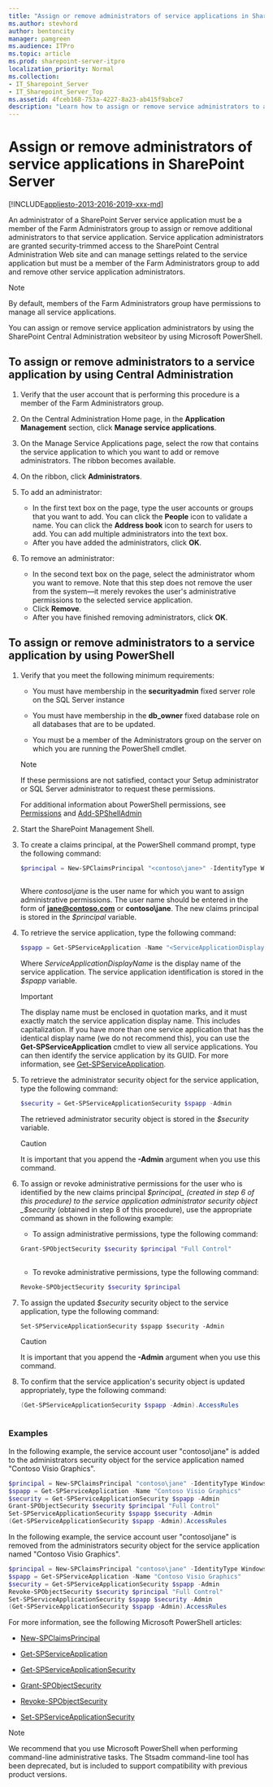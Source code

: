 ```yaml
---
title: "Assign or remove administrators of service applications in SharePoint Server"
ms.author: stevhord
author: bentoncity
manager: pamgreen
ms.audience: ITPro
ms.topic: article
ms.prod: sharepoint-server-itpro
localization_priority: Normal
ms.collection:
- IT_Sharepoint_Server
- IT_Sharepoint_Server_Top
ms.assetid: 4fceb168-753a-4227-8a23-ab415f9abce7
description: "Learn how to assign or remove service administrators to a service application in SharePoint Server."
---
```


# Assign or remove administrators of service applications in SharePoint Server

[!INCLUDE[appliesto-2013-2016-2019-xxx-md](../includes/appliesto-2013-2016-2019-xxx-md.md)] 
  
An administrator of a SharePoint Server service application must be a member of the Farm Administrators group to assign or remove additional administrators to that service application. Service application administrators are granted security-trimmed access to the SharePoint Central Administration Web site and can manage settings related to the service application but must be a member of the Farm Administrators group to add and remove other service application administrators.
  
> [!NOTE]
> By default, members of the Farm Administrators group have permissions to manage all service applications. 
  
You can assign or remove service application administrators by using the SharePoint Central Administration websiteor by using Microsoft PowerShell.
  
## To assign or remove administrators to a service application by using Central Administration

1. Verify that the user account that is performing this procedure is a member of the Farm Administrators group.
    
2. On the Central Administration Home page, in the **Application Management** section, click **Manage service applications**.
    
3. On the Manage Service Applications page, select the row that contains the service application to which you want to add or remove administrators. The ribbon becomes available.
    
4. On the ribbon, click **Administrators**.
    
5. To add an administrator:
    
   - In the first text box on the page, type the user accounts or groups that you want to add. You can click the **People** icon to validate a name. You can click the **Address book** icon to search for users to add. You can add multiple administrators into the text box.
   - After you have added the administrators, click **OK**.
    
6. To remove an administrator:
    
   - In the second text box on the page, select the administrator whom you want to remove. Note that this step does not remove the user from the system—it merely revokes the user's administrative permissions to the selected service application.
   - Click **Remove**.
   - After you have finished removing administrators, click **OK**.
    
## To assign or remove administrators to a service application by using PowerShell

1. Verify that you meet the following minimum requirements:
    
   - You must have membership in the **securityadmin** fixed server role on the SQL Server instance 
    
   - You must have membership in the **db_owner** fixed database role on all databases that are to be updated. 
    
   - You must be a member of the Administrators group on the server on which you are running the PowerShell cmdlet.
    
   > [!NOTE]
   > If these permissions are not satisfied, contact your Setup administrator or SQL Server administrator to request these permissions. 
  
   For additional information about PowerShell permissions, see [Permissions](/powershell/module/sharepoint-server/?view=sharepoint-ps#section3) and [Add-SPShellAdmin](/powershell/module/sharepoint-server/Add-SPShellAdmin?view=sharepoint-ps)
    
2. Start the SharePoint Management Shell.
    
3. To create a claims principal, at the PowerShell command prompt, type the following command:
    
   ```powershell
   $principal = New-SPClaimsPrincipal "<contoso\jane>" -IdentityType WindowsSamAccountName
  
   ```


   Where  _contoso\jane_ is the user name for which you want to assign administrative permissions. The user name should be entered in the form of **jane@contoso.com** or **contoso\jane**. The new claims principal is stored in the  _$principal_ variable. 
    
4. To retrieve the service application, type the following command:
    
   ```powershell
   $spapp = Get-SPServiceApplication -Name "<ServiceApplicationDisplayName>"
   ```


   Where  _ServiceApplicationDisplayName_ is the display name of the service application. The service application identification is stored in the  _$spapp_ variable. 
    
   > [!IMPORTANT]
   > The display name must be enclosed in quotation marks, and it must exactly match the service application display name. This includes capitalization. If you have more than one service application that has the identical display name (we do not recommend this), you can use the **Get-SPServiceApplication** cmdlet to view all service applications. You can then identify the service application by its GUID. For more information, see [Get-SPServiceApplication](/powershell/module/sharepoint-server/Get-SPServiceApplication?view=sharepoint-ps). 
  
5. To retrieve the administrator security object for the service application, type the following command:
    
   ```powershell
   $security = Get-SPServiceApplicationSecurity $spapp -Admin
   ```

   The retrieved administrator security object is stored in the  _$security_ variable. 

   > [!CAUTION]
   > It is important that you append the **-Admin** argument when you use this command. 
  
6. To assign or revoke administrative permissions for the user who is identified by the new claims principal  _$principal_ (created in step 6 of this procedure) to the service application administrator security object  _$security_ (obtained in step 8 of this procedure), use the appropriate command as shown in the following example: 
    
   - To assign administrative permissions, type the following command: 
    
   ```powershell
   Grant-SPObjectSecurity $security $principal "Full Control"
  
   ```

   - To revoke administrative permissions, type the following command:
    
   ```powershell
   Revoke-SPObjectSecurity $security $principal
   ```

7. To assign the updated  _$security_ security object to the service application, type the following command: 
    
   ```
   Set-SPServiceApplicationSecurity $spapp $security -Admin
   ```

   > [!CAUTION]
   > It is important that you append the **-Admin** argument when you use this command. 

8. To confirm that the service application's security object is updated appropriately, type the following command: 
    
   ```powershell
   (Get-SPServiceApplicationSecurity $spapp -Admin).AccessRules
  
   ```

### Examples

In the following example, the service account user "contoso\jane" is added to the administrators security object for the service application named "Contoso Visio Graphics".
  
```powershell
$principal = New-SPClaimsPrincipal "contoso\jane" -IdentityType WindowsSamAccountName
$spapp = Get-SPServiceApplication -Name "Contoso Visio Graphics"
$security = Get-SPServiceApplicationSecurity $spapp -Admin
Grant-SPObjectSecurity $security $principal "Full Control"
Set-SPServiceApplicationSecurity $spapp $security -Admin
(Get-SPServiceApplicationSecurity $spapp -Admin).AccessRules
```

In the following example, the service account user "contoso\jane" is removed from the administrators security object for the service application named "Contoso Visio Graphics".
  
```powershell
$principal = New-SPClaimsPrincipal "contoso\jane" -IdentityType WindowsSamAccountName
$spapp = Get-SPServiceApplication -Name "Contoso Visio Graphics"
$security = Get-SPServiceApplicationSecurity $spapp -Admin
Revoke-SPObjectSecurity $security $principal "Full Control"
Set-SPServiceApplicationSecurity $spapp $security -Admin
(Get-SPServiceApplicationSecurity $spapp -Admin).AccessRules
```

For more information, see the following Microsoft PowerShell articles:
  
- [New-SPClaimsPrincipal](/powershell/module/sharepoint-server/New-SPClaimsPrincipal?view=sharepoint-ps)
    
- [Get-SPServiceApplication](/powershell/module/sharepoint-server/Get-SPServiceApplication?view=sharepoint-ps)
    
- [Get-SPServiceApplicationSecurity](/powershell/module/sharepoint-server/Get-SPServiceApplicationSecurity?view=sharepoint-ps)
    
- [Grant-SPObjectSecurity](/powershell/module/sharepoint-server/Grant-SPObjectSecurity?view=sharepoint-ps)
    
- [Revoke-SPObjectSecurity](/powershell/module/sharepoint-online/revoke-spobjectsecurity)
    
- [Set-SPServiceApplicationSecurity](/powershell/module/sharepoint-server/Set-SPServiceApplicationSecurity?view=sharepoint-ps)
    
> [!NOTE]
> We recommend that you use Microsoft PowerShell when performing command-line administrative tasks. The Stsadm command-line tool has been deprecated, but is included to support compatibility with previous product versions. 
  

